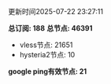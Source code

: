 更新时间2025-07-22 23:27:11

**总订阅: 188**
**总节点: 46391**
- vless节点: 21651
- hysteria2节点: 10

**google ping有效节点: 21**
